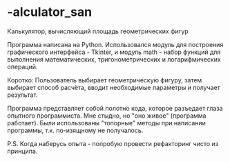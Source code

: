 # -alculator_san
Калькулятор, вычисляющий площадь геометрических фигур

Программа написана на Python. 
Использовался модуль для построения графического интерфейса - Tkinter, и модуль math - набор функций для выполнения математических, тригонометрических и логарифмических операций.

Коротко: Пользователь выбирает геометрическую фигуру, затем выбирает способ расчёта, вводит необходимые параметры и получает результат.

Программа представляет собой полотно кода, которое разъедает глаза опытного программиста.
Мне стыдно, но "оно живое" (программа работает). Были использованы "топорные" методы при написании программы, т.к. по-изящному не получалось.

P.S. Когда наберусь опыта - попробую провести рефакторинг чисто из принципа.
